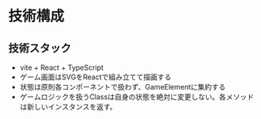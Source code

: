 # 技術構成

## 技術スタック
* vite + React + TypeScript
* ゲーム画面はSVGをReactで組み立てて描画する
* 状態は原則各コンポーネントで扱わず、GameElementに集約する
* ゲームロジックを扱うClassは自身の状態を絶対に変更しない。各メソッドは新しいインスタンスを返す。

